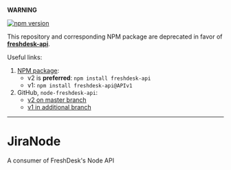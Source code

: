 **WARNING**

[![npm version](https://img.shields.io/badge/NPM-deprecated-red.svg)](https://github.com/maxkoryukov/node-freshdesk-api/issues/1)

This repository and corresponding NPM package are deprecated in favor of [**freshdesk-api**](https://www.npmjs.com/package/freshdesk-api).

Useful links:

1. [NPM package](https://www.npmjs.com/package/freshdesk-api):
    * v2 is **preferred**: `npm install freshdesk-api`
    * v1: `npm install freshdesk-api@APIv1`
2. GitHub, `node-freshdesk-api`:
    * [v2 on master branch](https://github.com/arjunkomath/node-freshdesk-api)
    * [v1 in additional branch](https://github.com/arjunkomath/node-freshdesk-api/tree/API-v1)

----

# JiraNode
A consumer of FreshDesk's Node API
